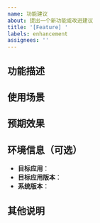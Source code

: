 ```yaml
---
name: 功能建议
about: 提出一个新功能或改进建议
title: '[Feature] '
labels: enhancement
assignees: ''
---
```


## 功能描述
<!-- 请清晰描述你想要的功能或改进 -->



## 使用场景
<!-- 描述在什么场景下会用到这个功能 -->



## 预期效果
<!-- 描述你期望这个功能如何工作 -->



## 环境信息（可选）
<!-- 如果这个功能是针对特定应用的，请提供相关信息 -->

- **目标应用**：<!-- 例如：抖音 -->
- **目标应用版本**：<!-- 例如：30.0.0 -->
- **系统版本**：<!-- 例如：Android 13 -->

## 其他说明
<!-- 任何其他可能有用的信息，如参考实现、截图等 -->


